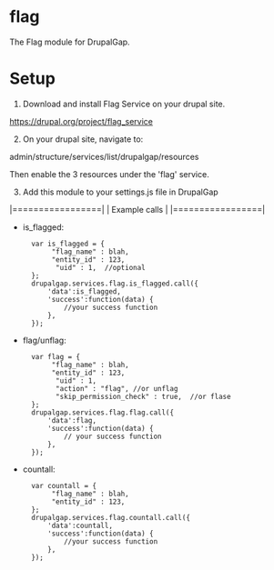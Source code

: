 flag
====

The Flag module for DrupalGap.

Setup
=====

1. Download and install Flag Service on your drupal site.

  https://drupal.org/project/flag_service

2. On your drupal site, navigate to:

  admin/structure/services/list/drupalgap/resources 
  
   Then enable the 3 resources under the 'flag' service.

3. Add this module to your settings.js file in DrupalGap

|=================| | Example calls | |=================|

- is_flagged:

        var is_flagged = {
             "flag_name" : blah,
             "entity_id" : 123, 
              "uid" : 1,  //optional
        };
        drupalgap.services.flag.is_flagged.call({
            'data':is_flagged,
            'success':function(data) {
                //your success function
            },
        });
        
- flag/unflag:

        var flag = {
             "flag_name" : blah,
             "entity_id" : 123, 
              "uid" : 1, 
              "action" : "flag", //or unflag
              "skip_permission_check" : true,  //or flase
        };
        drupalgap.services.flag.flag.call({
            'data':flag,
            'success':function(data) {
                // your success function
            },
        });
        

- countall:


        var countall = {
             "flag_name" : blah,
             "entity_id" : 123, 
        };
        drupalgap.services.flag.countall.call({
            'data':countall,
            'success':function(data) {
                //your success function
            },
        });
